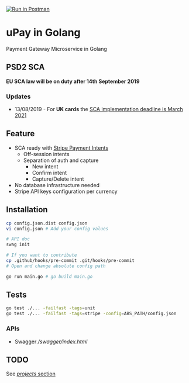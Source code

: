 [![Run in Postman](https://run.pstmn.io/button.svg)](https://app.getpostman.com/run-collection/bf7491736c431cd822f6)

# uPay in Golang

Payment Gateway Microservice in Golang

## PSD2 SCA

**EU SCA law will be on duty after 14th September 2019**

### Updates
 
- 13/08/2019 - For **UK cards** the [SCA implementation deadline is March 2021](https://www.fca.org.uk/news/press-releases/fca-agrees-plan-phased-implementation-strong-customer-authentication)

## Feature

- SCA ready with [Stripe Payment Intents](https://stripe.com/docs/payments/payment-intents)
    - Off-session intents
    - Separation of auth and capture
        - New intent
        - Confirm intent
        - Capture/Delete intent
- No database infrastructure needed
- Stripe API keys configuration per currency

## Installation

```bash
cp config.json.dist config.json
vi config.json # Add your config values

# API doc
swag init

# If you want to contribute
cp .github/hooks/pre-commit .git/hooks/pre-commit
# Open and change absolute config path

go run main.go # go build main.go
```

## Tests

```bash
go test ./... -failfast -tags=unit
go test ./... -failfast -tags=stripe -config=ABS_PATH/config.json
```

### APIs

- Swagger */swagger/index.html*

## TODO

See [*projects* section](https://github.com/lelledaniele/upaygo/projects)
